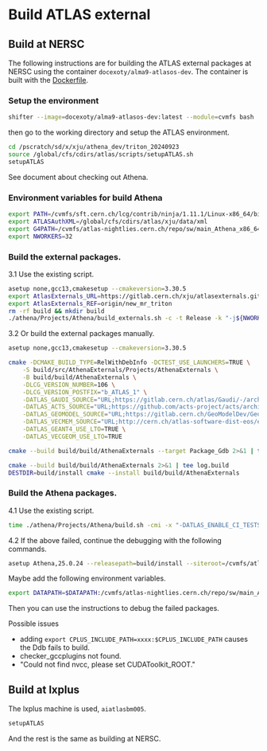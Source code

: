 # Build ATLAS external

## Build at NERSC
The following instructions are for building the ATLAS external packages at NERSC
using the container `docexoty/alma9-atlasos-dev`. The container is built with
the [Dockerfile](https://github.com/xju2/dockers/blob/main/HEP/atlas/alma9_cpu/Dockerfile).

### Setup the environment
```bash
shifter --image=docexoty/alma9-atlasos-dev:latest --module=cvmfs bash 
```

then go to the working directory and setup the ATLAS environment.
```bash
cd /pscratch/sd/x/xju/athena_dev/triton_20240923
source /global/cfs/cdirs/atlas/scripts/setupATLAS.sh 
setupATLAS
```

See document about [](./checkout-athena.md) checking out Athena.

### Environment variables for build Athena
```bash
export PATH=/cvmfs/sft.cern.ch/lcg/contrib/ninja/1.11.1/Linux-x86_64/bin:$PATH
export ATLASAuthXML=/global/cfs/cdirs/atlas/xju/data/xml
export G4PATH=/cvmfs/atlas-nightlies.cern.ch/repo/sw/main_Athena_x86_64-el9-gcc13-opt/Geant4
export NWORKERS=32
```

### Build the external packages.

3.1 Use the existing script.
```bash
asetup none,gcc13,cmakesetup --cmakeversion=3.30.5
export AtlasExternals_URL=https://gitlab.cern.ch/xju/atlasexternals.git
export AtlasExternals_REF=origin/new_mr_triton
rm -rf build && mkdir build
./athena/Projects/Athena/build_externals.sh -c -t Release -k "-j${NWORKERS}" 2>&1 | tee build/log.external.txt
```

3.2 Or build the external packages manually.
```bash
asetup none,gcc13,cmakesetup --cmakeversion=3.30.5

cmake -DCMAKE_BUILD_TYPE=RelWithDebInfo -DCTEST_USE_LAUNCHERS=TRUE \
    -S build/src/AthenaExternals/Projects/AthenaExternals \
    -B build/build/AthenaExternals \
    -DLCG_VERSION_NUMBER=106 \
    -DLCG_VERSION_POSTFIX="b_ATLAS_1" \
    -DATLAS_GAUDI_SOURCE="URL;https://gitlab.cern.ch/atlas/Gaudi/-/archive/v39r1.001/Gaudi-v39r1.001.tar.gz;URL_MD5;ac2bdcde14c2feb7684e34d6e7879db8" \
    -DATLAS_ACTS_SOURCE="URL;https://github.com/acts-project/acts/archive/refs/tags/v38.2.0.tar.gz;URL_HASH;SHA256=90f23bd409a153fee0a78d07d230996bfe1c8ccdc8753798a594456a8e41d28e" \
    -DATLAS_GEOMODEL_SOURCE="URL;https://gitlab.cern.ch/GeoModelDev/GeoModel/-/archive/6.7.0/GeoModel-6.7.0.tar.bz2;URL_MD5;450616aa33f97857aad3c7cbe1ff74fd" \
    -DATLAS_VECMEM_SOURCE="URL;http://cern.ch/atlas-software-dist-eos/externals/vecmem/v1.5.0.tar.gz;https://github.com/acts-project/vecmem/archive/refs/tags/v1.5.0.tar.gz;URL_MD5;3cc5a3bb14b93f611513535173a6be28" \
    -DATLAS_GEANT4_USE_LTO=TRUE \
    -DATLAS_VECGEOM_USE_LTO=TRUE

cmake --build build/build/AthenaExternals --target Package_Gdb 2>&1 | tee log.build.Gdb

cmake --build build/build/AthenaExternals 2>&1 | tee log.build
DESTDIR=build/install cmake --install build/build/AthenaExternals 
```

### Build the Athena packages.

4.1 Use the existing script.
```bash
time ./athena/Projects/Athena/build.sh -cmi -x "-DATLAS_ENABLE_CI_TESTS=TRUE -DATLAS_EXTERNAL=${ATLASAuthXML} -DCMAKE_EXPORT_COMPILE_COMMANDS=TRUE " -k "-j${NWORKERS}" 2>&1 | tee build/log.build.athena.txt
```

4.2 If the above failed, continue the debugging with the following commands.
```bash
asetup Athena,25.0.24 --releasepath=build/install --siteroot=/cvmfs/atlas-nightlies.cern.ch/repo/sw/main_Athena_x86_64-el9-gcc13-opt
```
Maybe add the following environment variables.
```bash
export DATAPATH=$DATAPATH:/cvmfs/atlas-nightlies.cern.ch/repo/sw/main_Athena_x86_64-el9-gcc13-opt/atlas/offline/ReleaseData/v20
```
Then you can use the [](./build_athena_packages.md) instructions to debug the failed packages.

Possible issues
- adding `export CPLUS_INCLUDE_PATH=xxxx:$CPLUS_INCLUDE_PATH` causes the Ddb fails to build.
- checker_gccplugins not found.
- "Could not find nvcc, please set CUDAToolkit_ROOT."

## Build at lxplus
The lxplus machine is used, `aiatlasbm005`. 

```bash
setupATLAS
```
And the rest is the same as building at NERSC.
